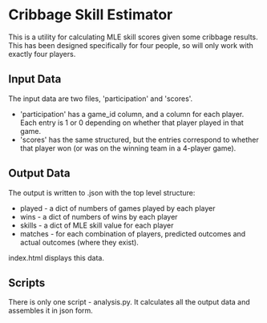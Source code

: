 # Cribbage Skill Estimator
This is a utility for calculating MLE skill scores given some cribbage results. This has been designed specifically for four people, so will only work with exactly four players.

## Input Data
The input data are two files, 'participation' and 'scores'.

* 'participation' has a game_id column, and a column for each player. Each entry is 1 or 0 depending on whether that player played in that game.
* 'scores' has the same structured, but the entries correspond to whether that player won (or was on the winning team in a 4-player game).

## Output Data
The output is written to .json with the top level structure:
* played - a dict of numbers of games played by each player
* wins - a dict of numbers of wins by each player
* skills - a dict of MLE skill value for each player
* matches - for each combination of players, predicted outcomes and actual outcomes (where they exist).

index.html displays this data.

## Scripts
There is only one script - analysis.py. It calculates all the output data and assembles it in json form.

